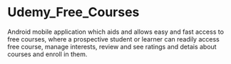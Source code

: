 # Udemy_Free_Courses
Android mobile application which aids and allows easy and fast access to free courses, where a prospective student or learner can readily access free course, manage interests, review and see ratings and detais about courses and enroll in them.
